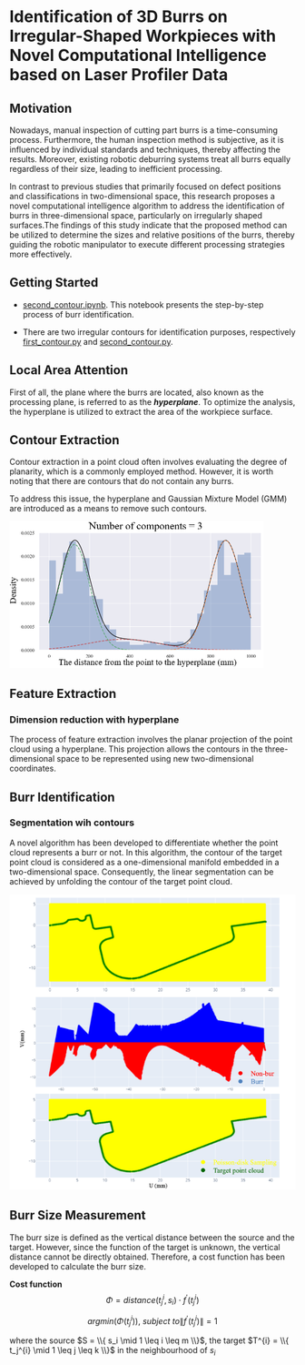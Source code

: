 # Identification of 3D Burrs on Irregular-Shaped Workpieces with Novel Computational Intelligence based on Laser Profiler Data 

## Motivation 

Nowadays, manual inspection of cutting part burrs is a time-consuming process. Furthermore, the human inspection method is subjective, as it is influenced by individual standards and techniques, thereby affecting the results. Moreover, existing robotic deburring systems treat all burrs equally regardless of their size, leading to inefficient processing. 

In contrast to previous studies that primarily focused on defect positions and classifications in two-dimensional space, this research proposes a novel computational intelligence algorithm to address the identification of burrs in three-dimensional space, particularly on irregularly shaped surfaces.The findings of this study indicate that the proposed method can be utilized to determine the sizes and relative positions of the burrs, thereby guiding the robotic manipulator to execute different processing strategies more effectively.


## Getting Started 

- [second_contour.ipynb](https://github.com/IanChen0718/burr-identification/blob/main/second_contour.ipynb). This notebook presents the step-by-step process of burr identification.

- There are two irregular contours for identification purposes, respectively [first_contour.py](https://github.com/IanChen0718/burr-identification/blob/main/first_contour.py) and [second_contour.py](https://github.com/IanChen0718/burr-identification/blob/main/second_contour.py).

## Local Area Attention

First of all, the plane where the burrs are located, also known as the processing plane, is referred to as the **_hyperplane_**. To optimize the analysis, the hyperplane is utilized to extract the area of the workpiece surface.

## Contour Extraction

Contour extraction in a point cloud often involves evaluating the degree of planarity, which is a commonly employed method. However, it is worth noting that there are contours that do not contain any burrs.

To address this issue, the hyperplane and Gaussian Mixture Model \(GMM\) are introduced as a means to remove such contours.

![GMM](/images/gmm.png)

## Feature Extraction
### Dimension reduction with hyperplane
The process of feature extraction involves the planar projection of the point cloud using a hyperplane. This projection allows the contours in the three-dimensional space to be represented using new two-dimensional coordinates.

## Burr Identification 
### Segmentation wih contours

A novel algorithm has been developed to differentiate whether the point cloud represents a burr or not. In this algorithm, the contour of the target point cloud is considered as a one-dimensional manifold embedded in a two-dimensional space. Consequently, the linear segmentation can be achieved by unfolding the contour of the target point cloud.

![Segmentation](/images/segmentation.png)

## Burr Size Measurement

The burr size is defined as the vertical distance between the source and the target. However, since the function of the target is unknown, the vertical distance cannot be directly obtained. Therefore, a cost function has been developed to calculate the burr size. 

**Cost function**
$$\Phi = distance \left( t_j^{i}, s_{i} \right) \cdot f^{'} \left( t_j^{i} \right)$$

$$ argmin \left( \Phi \left( t_j^{i} \right) \right), ~ subject ~ to \left \| f^{'}\left( t_j^{i}\right) \right \| = 1 $$

where the source $S = \\{ s_i \mid 1 \leq i \leq m \\}$, the target $T^{i} = \\{ t_j^{i} \mid 1 \leq j \leq k \\}$ in the neighbourhood of $s_i$
















